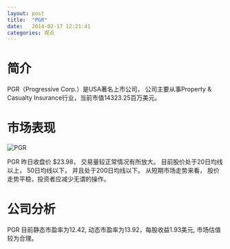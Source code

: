 ```yaml
---
layout: post
title:  "PGR"
date:   2014-02-17 12:21:41
categories: 观点
---
```


# 简介
PGR（Progressive Corp.）是USA著名上市公司，
公司主要从事Property & Casualty Insurance行业，当前市值14323.25百万美元。

# 市场表现

![PGR](http://finviz.com/chart.ashx?t=PGR&ty=c&ta=1&p=d&s=l)

PGR 昨日收盘价 $23.98，
交易量较正常情况有所放大。
目前股价处于20日均线以上，
50日均线以下，
并且处于200日均线以下。
从短期市场走势来看，
股价走势平稳，投资者应减少无谓的操作。

# 公司分析
PGR 目前静态市盈率为12.42, 动态市盈率为13.92，每股收益1.93美元,
市场估值较为合理。
